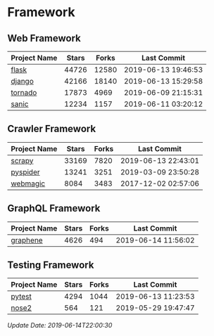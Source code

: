 # Framework

## Web Framework

| Project Name | Stars | Forks | Last Commit |
| ------------ | ----- | ----- | ----------- |
| [flask](https://github.com/pallets/flask) | 44726 | 12580 | 2019-06-13 19:46:53 |
| [django](https://github.com/django/django) | 42166 | 18140 | 2019-06-13 15:29:58 |
| [tornado](https://github.com/tornadoweb/tornado) | 17873 | 4969 | 2019-06-09 21:15:31 |
| [sanic](https://github.com/huge-success/sanic) | 12234 | 1157 | 2019-06-11 03:20:12 |

## Crawler Framework

| Project Name | Stars | Forks | Last Commit |
| ------------ | ----- | ----- | ----------- |
| [scrapy](https://github.com/scrapy/scrapy) | 33169 | 7820 | 2019-06-13 22:43:01 |
| [pyspider](https://github.com/binux/pyspider) | 13241 | 3251 | 2019-03-09 23:50:28 |
| [webmagic](https://github.com/code4craft/webmagic) | 8084 | 3483 | 2017-12-02 02:57:06 |

## GraphQL Framework

| Project Name | Stars | Forks | Last Commit |
| ------------ | ----- | ----- | ----------- |
| [graphene](https://github.com/graphql-python/graphene) | 4626 | 494 | 2019-06-14 11:56:02 |

## Testing Framework

| Project Name | Stars | Forks | Last Commit |
| ------------ | ----- | ----- | ----------- |
| [pytest](https://github.com/pytest-dev/pytest) | 4294 | 1044 | 2019-06-13 11:23:53 |
| [nose2](https://github.com/nose-devs/nose2) | 564 | 121 | 2019-05-29 19:47:47 |

*Update Date: 2019-06-14T22:00:30*